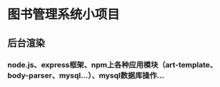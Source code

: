 # 图书管理系统小项目

## 后台渲染

### node.js、express框架、npm上各种应用模块（art-template、body-parser、mysql...）、mysql数据库操作...